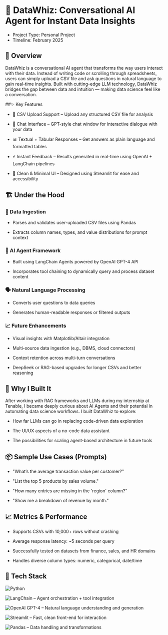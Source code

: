 # 💬 DataWhiz: Conversational AI Agent for Instant Data Insights
- Project Type: Personal Project
- Timeline: February 2025

## 🧠 Overview
DataWhiz is a conversational AI agent that transforms the way users interact with their data. Instead of writing code or scrolling through spreadsheets, users can simply upload a CSV file and ask questions in natural language to gain real-time insights. Built with cutting-edge LLM technology, DataWhiz bridges the gap between data and intuition — making data science feel like a conversation.

##✨ Key Features
- 📁 CSV Upload Support – Upload any structured CSV file for analysis

- 💬 Chat Interface – GPT-style chat window for interactive dialogue with your data

- 📊 Textual + Tabular Responses – Get answers as plain language and formatted tables

- ⚡ Instant Feedback – Results generated in real-time using OpenAI + LangChain pipelines

- 🧼 Clean & Minimal UI – Designed using Streamlit for ease and accessibility

## 🏗️ Under the Hood
### 🔄 Data Ingestion
- Parses and validates user-uploaded CSV files using Pandas

- Extracts column names, types, and value distributions for prompt context

### 🧠 AI Agent Framework
- Built using LangChain Agents powered by OpenAI GPT-4 API

- Incorporates tool chaining to dynamically query and process dataset content

### 🗣️ Natural Language Processing
- Converts user questions to data queries

- Generates human-readable responses or filtered outputs

### 📈 Future Enhancements
- Visual insights with Matplotlib/Altair integration

- Multi-source data ingestion (e.g., DBMS, cloud connectors)

- Context retention across multi-turn conversations

- DeepSeek or RAG-based upgrades for longer CSVs and better reasoning

## 🚀 Why I Built It
After working with RAG frameworks and LLMs during my internship at Tenable, I became deeply curious about AI Agents and their potential in automating data science workflows. I built DataWhiz to explore:

- How far LLMs can go in replacing code-driven data exploration

- The UI/UX aspects of a no-code data assistant

- The possibilities for scaling agent-based architecture in future tools

## 📦 Sample Use Cases (Prompts)
- "What’s the average transaction value per customer?"

- "List the top 5 products by sales volume."

- "How many entries are missing in the 'region' column?"

- "Show me a breakdown of revenue by month."


## 📈 Metrics & Performance
- Supports CSVs with 10,000+ rows without crashing

- Average response latency: ~5 seconds per query

- Successfully tested on datasets from finance, sales, and HR domains

- Handles diverse column types: numeric, categorical, date/time

## 🧪 Tech Stack

![Python](https://img.shields.io/badge/Python-3776AB.svg?style=for-the-badge&logo=Python&logoColor=white)

![LangChain – Agent orchestration + tool integration](https://img.shields.io/badge/LangChain-1C3C3C.svg?style=for-the-badge&logo=LangChain&logoColor=white)

![OpenAI GPT-4 – Natural language understanding and generation](https://img.shields.io/badge/OpenAI-412991.svg?style=for-the-badge&logo=OpenAI&logoColor=white)

![Streamlit – Fast, clean front-end for interaction](https://img.shields.io/badge/Streamlit-FF4B4B.svg?style=for-the-badge&logo=Streamlit&logoColor=white)

![Pandas – Data handling and transformations](https://img.shields.io/badge/pandas-150458.svg?style=for-the-badge&logo=pandas&logoColor=white)
